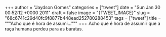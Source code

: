 
+++
author = "Jaydson Gomes"
categories = ["tweet"]
date = "Sun Jan 30 00:52:12 +0000 2011"
draft = false
image = "{TWEET_IMAGE}"
slug = "68c6741c29d40fc9f8877b448ead252780288453"
tags = ["tweet"]
title = """Acho que é hora de assumi..."""
+++
Acho que é hora de assumir que a raça humana perdeu para as baratas.
